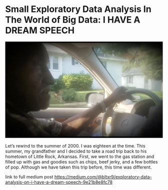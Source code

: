 
<h1>Small Exploratory Data Analysis In The World of Big Data: I HAVE A DREAM SPEECH </h1>

![](grandfather.png)

Let’s rewind to the summer of 2000. I was eighteen at the time. This summer, my grandfather and I decided to take a road trip back to his hometown of Little Rock, Arkansas. First, we went to the gas station and filled up with gas and goodies such as chips, beef jerky, and a few bottles of pop. Although we have taken this trip before, this time was different.


link to full medium post https://medium.com/@bltxr9/exploratory-data-analysis-on-i-have-a-dream-speech-9e21b8e8fc78

